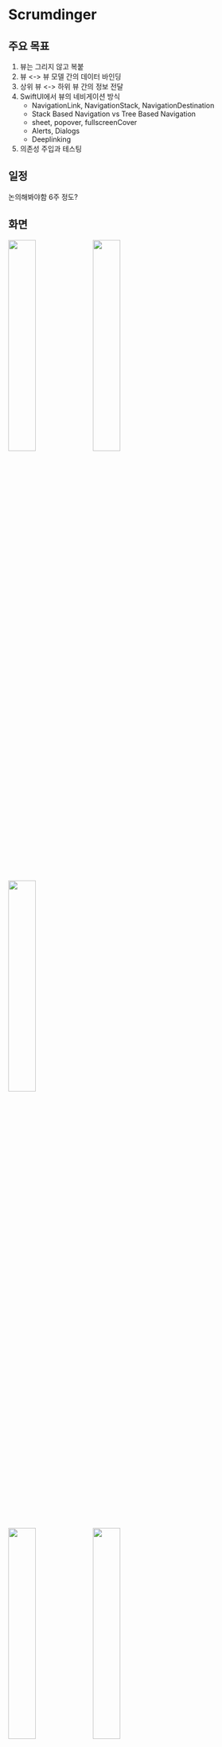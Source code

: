 # Scrumdinger

## 주요 목표

1. 뷰는 그리지 않고 복붙
1. 뷰 <-> 뷰 모델 간의 데이터 바인딩
1. 상위 뷰 <-> 하위 뷰 간의 정보 전달
1. SwiftUI에서 뷰의 네비게이션 방식
    - NavigationLink, NavigationStack, NavigationDestination
    - Stack Based Navigation vs Tree Based Navigation
    - sheet, popover, fullscreenCover
    - Alerts, Dialogs
    - Deeplinking
1. 의존성 주입과 테스팅

## 일정

논의해봐야함
6주 정도?

## 화면

<img src="https://user-images.githubusercontent.com/57659933/232763735-c05eead7-48a3-4c4a-91aa-d11dd4b1d7a3.png" width=33% height=33%/>  <img src="https://user-images.githubusercontent.com/57659933/232763765-e880136b-1510-4d57-bf38-47c0b3b4f5c5.png" width=33% height=33%/> <img src="https://user-images.githubusercontent.com/57659933/232763870-a02c0bab-fb07-47a2-ac57-b1650fc2bcc8.png" width=33% height=33%/>

<img src="https://user-images.githubusercontent.com/57659933/232763883-a7abd296-621c-4a59-835f-d787e6a6aee0.png" width=33% height=33%/> <img src="https://user-images.githubusercontent.com/57659933/232763914-7e8f353a-e473-43ae-b5d1-5e78c14b5343.png" width=33% height=33%/> <img src="https://user-images.githubusercontent.com/57659933/232763942-06ec4b8e-a38a-48cd-a525-452b265d2950.png" width=33% height=33%/>

<img src="https://user-images.githubusercontent.com/57659933/232768929-aee73d39-5799-44ee-8ac7-34f691671404.png" width=33% height=33%/> <img src="https://user-images.githubusercontent.com/57659933/232763979-843040f3-0ca5-4905-9223-e22f062d4355.png" width=33% height=33%/> <img src="https://user-images.githubusercontent.com/57659933/232764004-969c8078-908d-4149-913c-838b861b3a86.png" width=33% height=33%/>

<img src="https://user-images.githubusercontent.com/57659933/232769458-76082030-d0f9-4d4b-a85b-76780b86acbc.png" width=33% height=33%/> <img src="https://user-images.githubusercontent.com/57659933/232769610-987e20eb-eb19-4ff7-bbf7-1652c6184a94.png" width=33% height=33%/>



## 참고

### Stack-Based Navigation Pros&Cons
![image](https://user-images.githubusercontent.com/57659933/232756313-06bfb1e1-f3c1-413a-b241-efa5a70e093a.png)

### Tree-Based Navigation Pros&Cons
![image](https://user-images.githubusercontent.com/57659933/232756507-bad6b363-3415-44c2-a215-80917f792a95.png)

### git참고

[https://github.com/realm/Scrumdinger](https://github.com/realm/Scrumdinger)

[https://github.com/pointfreeco/standups](https://github.com/pointfreeco/standups)

